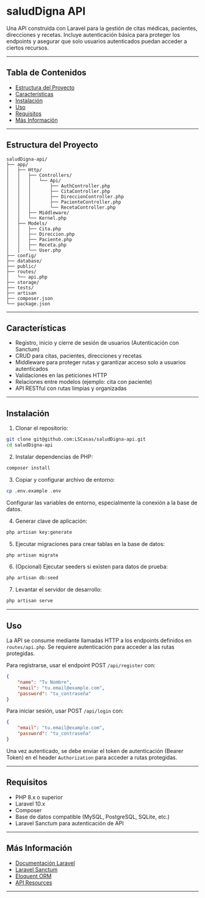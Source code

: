 # saludDigna API

Una API construida con Laravel para la gestión de citas médicas, pacientes, direcciones y recetas. Incluye autenticación básica para proteger los endpoints y asegurar que solo usuarios autenticados puedan acceder a ciertos recursos.

---

## Tabla de Contenidos

-   [Estructura del Proyecto](#estructura-del-proyecto)
-   [Características](#características)
-   [Instalación](#instalación)
-   [Uso](#uso)
-   [Requisitos](#requisitos)
-   [Más Información](#más-información)

---

## Estructura del Proyecto

```
saludDigna-api/
├── app/
│   ├── Http/
│   │   ├── Controllers/
│   │   │   └── Api/
│   │   │       ├── AuthController.php
│   │   │       ├── CitaController.php
│   │   │       ├── DireccionController.php
│   │   │       ├── PacienteController.php
│   │   │       └── RecetaController.php
│   │   ├── Middleware/
│   │   └── Kernel.php
│   ├── Models/
│   │   ├── Cita.php
│   │   ├── Direccion.php
│   │   ├── Paciente.php
│   │   ├── Receta.php
│   │   └── User.php
├── config/
├── database/
├── public/
├── routes/
│   └── api.php
├── storage/
├── tests/
├── artisan
├── composer.json
└── package.json
```

---

## Características

-   Registro, inicio y cierre de sesión de usuarios (Autenticación con Sanctum)
-   CRUD para citas, pacientes, direcciones y recetas
-   Middleware para proteger rutas y garantizar acceso solo a usuarios autenticados
-   Validaciones en las peticiones HTTP
-   Relaciones entre modelos (ejemplo: cita con paciente)
-   API RESTful con rutas limpias y organizadas

---

## Instalación

1. Clonar el repositorio:

```bash
git clone git@github.com:LSCasas/saludDigna-api.git
cd saludDigna-api
```

2. Instalar dependencias de PHP:

```bash
composer install
```

3. Copiar y configurar archivo de entorno:

```bash
cp .env.example .env
```

Configurar las variables de entorno, especialmente la conexión a la base de datos.

4. Generar clave de aplicación:

```bash
php artisan key:generate
```

5. Ejecutar migraciones para crear tablas en la base de datos:

```bash
php artisan migrate
```

6. (Opcional) Ejecutar seeders si existen para datos de prueba:

```bash
php artisan db:seed
```

7. Levantar el servidor de desarrollo:

```bash
php artisan serve
```

---

## Uso

La API se consume mediante llamadas HTTP a los endpoints definidos en `routes/api.php`. Se requiere autenticación para acceder a las rutas protegidas.

Para registrarse, usar el endpoint POST `/api/register` con:

```json
{
    "name": "Tu Nombre",
    "email": "tu.email@example.com",
    "password": "tu_contraseña"
}
```

Para iniciar sesión, usar POST `/api/login` con:

```json
{
    "email": "tu.email@example.com",
    "password": "tu_contraseña"
}
```

Una vez autenticado, se debe enviar el token de autenticación (Bearer Token) en el header `Authorization` para acceder a rutas protegidas.

---

## Requisitos

-   PHP 8.x o superior
-   Laravel 10.x
-   Composer
-   Base de datos compatible (MySQL, PostgreSQL, SQLite, etc.)
-   Laravel Sanctum para autenticación de API

---

## Más Información

-   [Documentación Laravel](https://laravel.com/docs)
-   [Laravel Sanctum](https://laravel.com/docs/sanctum)
-   [Eloquent ORM](https://laravel.com/docs/eloquent)
-   [API Resources](https://laravel.com/docs/eloquent-resources)

---
